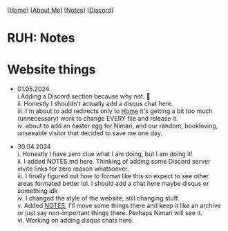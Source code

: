 [[Home](index.md)] [[About Me](ABOUT.md)] [[Notes](NOTES.md)] [[Discord](DISCORD.md)]

# RUH: Notes

# Website things
- 01.05.2024    
  i.Adding a Discord section because why not. 🥰    
  ii. Honestly I shouldn't actually add a disqus chat here.    
  iii. I'm about to add redirects only to [Home](index.md) it's getting a bit too much (unnecessary) work to change EVERY file and release it.    
  iv. about to add an easter egg for Nimari, and our random, bookloving, unseeable visitor that decided to save me one day.

- 30.04.2024    
  i. Honestly I have zero clue what I am doing, but I am doing it!    
  ii. I added NOTES.md here. Thinking of adding some Discord server invite links for zero reason whatsoever.    
  iii. I finally figured out how to format like this so expect to see other areas formated better lol. I should add a chat here maybe disqus or something idk    
  iv. I changed the style of the website, still changing stuff.    
  v. Added [NOTES](NOTES.md), I'll move some things there and keep it like an archive or just say non-important things there. Perhaps Nimari will see it.    
  vi. Working on adding disqus chats here.    
